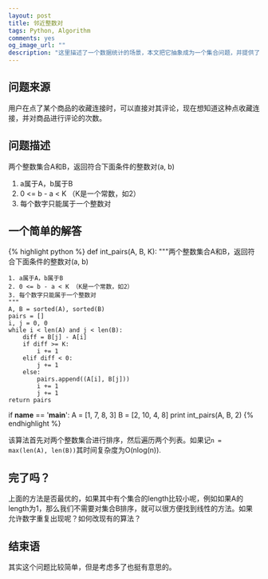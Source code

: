 ```yaml
---
layout: post
title: 邻近整数对
tags: Python, Algorithm
comments: yes
og_image_url: ""
description: "这里描述了一个数据统计的场景，本文把它抽象成为一个集合问题，并提供了一个简单的解决方案。"
---
```


## 问题来源

用户在点了某个商品的收藏连接时，可以直接对其评论，现在想知道这种点收藏连接，并对商品进行评论的次数。


## 问题描述

两个整数集合A和B，返回符合下面条件的整数对(a, b)

1. a属于A，b属于B
2. 0 <= b - a < K （K是一个常数，如2）
3. 每个数字只能属于一个整数对

## 一个简单的解答

{% highlight python %}
def int_pairs(A, B, K):
    """两个整数集合A和B，返回符合下面条件的整数对(a, b)

    1. a属于A，b属于B
    2. 0 <= b - a < K （K是一个常数，如2）
    3. 每个数字只能属于一个整数对
    """
    A, B = sorted(A), sorted(B)
    pairs = []
    i, j = 0, 0
    while i < len(A) and j < len(B):
        diff = B[j] - A[i]
        if diff >= K:
            i += 1
        elif diff < 0:
            j += 1
        else:
            pairs.append((A[i], B[j]))
            i += 1
            j += 1
    return pairs

if __name__ == '__main__':
    A = [1, 7, 8, 3]
    B = [2, 10,  4, 8]
    print int_pairs(A, B, 2)
{% endhighlight %}

该算法首先对两个整数集合进行排序，然后遍历两个列表。如果记```n = max(len(A), len(B))```其时间复杂度为O(nlog(n)).

## 完了吗？

上面的方法是否最优的，如果其中有个集合的length比较小呢，例如如果A的length为1，那么我们不需要对集合B排序，就可以很方便找到线性的方法。如果允许数字重复出现呢？如何改现有的算法？

## 结束语

其实这个问题比较简单，但是考虑多了也挺有意思的。
